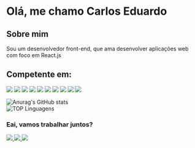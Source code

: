 <h1> Olá, me chamo Carlos Eduardo</h1>
<h2> Sobre mim</h2>
<p>Sou um desenvolvedor front-end, que ama desenvolver aplicações web com foco em React.js</p>
<h2>Competente em:</h2>
<p>
  <img src="https://img.shields.io/badge/HTML5-E34F26?style=for-the-badge&logo=html5&logoColor=white" />
  <img src="https://img.shields.io/badge/CSS3-1572B6?style=for-the-badge&logo=css3&logoColor=white" />
  <img src="https://img.shields.io/badge/JavaScript-F7DF1E?style=for-the-badge&logo=javascript&logoColor=black" />
  <img src="https://img.shields.io/badge/Git-E34F26?style=for-the-badge&logo=git&logoColor=white"/>
  <img src="https://img.shields.io/badge/Sass-CC6699?style=for-the-badge&logo=sass&logoColor=white"/>
  	<img src="https://img.shields.io/badge/typescript-%23007ACC.svg?style=for-the-badge&logo=typescript&logoColor=white"/>
    <img src="https://img.shields.io/badge/react-%2320232a.svg?style=for-the-badge&logo=react&logoColor=%2361DAFB"/>
  <img src="https://img.shields.io/badge/Redux-593D88?style=for-the-badge&logo=redux&logoColor=white" />
  <img src="https://img.shields.io/badge/styled--components-DB7093?style=for-the-badge&logo=styled-components&logoColor=white" />
  <img src="https://img.shields.io/badge/React_Router-CA4245?style=for-the-badge&logo=react-router&logoColor=white" />
</p>

![Anurag's GitHub stats](https://github-readme-stats.vercel.app/api?username=carlosEduardDev&show_icons=true&theme=synthwave)
<br>
![TOP Linguagens](https://github-readme-stats.vercel.app/api/top-langs/?username=carlosEduardDev&layout=compact&theme=dracula)
<h3> Eai, vamos trabalhar juntos? </h3>

<p> 
  <a href="https://github.com/carlosEduardDev">
    <img src="https://img.shields.io/badge/GitHub-100000?style=for-the-badge&logo=github&logoColor=white" />
  </a> 
  <a href="https://api.whatsapp.com/send?phone=5511974265092/">
    <img src="https://img.shields.io/badge/WhatsApp-25D366?style=for-the-badge&logo=whatsapp&logoColor=white" />
  </a>  
  <a href="https://www.linkedin.com/in/carlos-eduardo-4a967b258/">
    <img src="https://img.shields.io/badge/LinkedIn-0077B5?style=for-the-badge&logo=linkedin&logoColor=white" />
  </a>  
</p>
